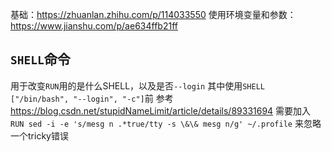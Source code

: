 基础：https://zhuanlan.zhihu.com/p/114033550
使用环境变量和参数：https://www.jianshu.com/p/ae634ffb21ff
## `SHELL`命令
用于改变`RUN`用的是什么SHELL，以及是否`--login`
其中使用`SHELL ["/bin/bash", "--login", "-c"]`前
参考
https://blog.csdn.net/stupidNameLimit/article/details/89331694
需要加入
`RUN sed -i -e 's/mesg n .*true/tty -s \&\& mesg n/g' ~/.profile`
来忽略一个tricky错误